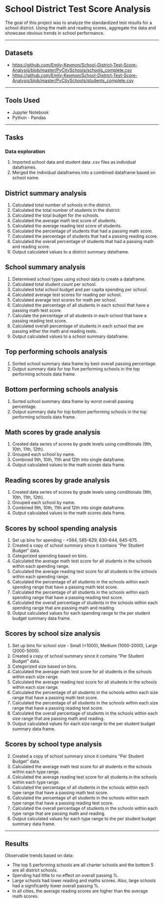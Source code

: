 # School District Test Score Analysis
The goal of this project was to analyze the standardized test results for a school district.  Using the math and reading scores, aggregate the data and showcase obvious trends in school performance.

---
## Datasets
* https://github.com/Emily-Keymon/School-District-Test-Score-Analysis/blob/master/PyCitySchools/schools_complete.csv
* https://github.com/Emily-Keymon/School-District-Test-Score-Analysis/blob/master/PyCitySchools/students_complete.csv

---
## Tools Used
* Jupyter Notebook
* Python - Pandas

---
## Tasks
### Data exploration
1.  Imported school data and student data .csv files as individual dataframes.
2.  Merged the individual dataframes into a combined dataframe based on school name.

## District summary analysis
1.  Calculated total number of schools in the district.
2.  Calculated the total number of students in the district.
3.  Calculated the total budget for the schools.
4.  Calculated the average math test score of students.
5.  Calculated the average reading test score of students.
6.  Calculated the percentage of students that had a passing math score.
7.  Calculated the percentage of students that had a passing reading score.
8.  Calculated the overall percentage of students that had a passing math and reading score.
9.  Output calculated values to a district summary dataframe.

## School summary analysis
1.  Determined school types using school data to create a dataframe.
2.  Calculated total student count per school.
3.  Calculated total school budget and per capita spending per school.
4.  Calculated average test scores for reading per school.
5.  Calculated average test scores for math per school.
6.  Calculated the percentage of all students in each school that have a passing math test score.
7.  Calculate the percentage of all students in each school that have a passing reading test score.
8.  Calculated overall percentage of students in each school that are passing either the math and reading tests.
9.  Output calculated values to a school summary dataframe.

## Top performing schools analysis
1.  Sorted school summary data frame by best overall passing percentage.
2.  Output summary data for top five performing schools in the top performing schools data frame.

## Bottom performing schools analysis
1.  Sorted school summary data frame by worst overall passing percentage.
2.  Output summary data for top bottom performing schools in the top performing schools data frame.  

## Math scores by grade analysis
1.  Created data series of scores by grade levels using conditionals (9th, 10th, 11th, 12th).
2.  Grouped each school by name.
3.  Combined 9th, 10th, 11th and 12th into single dataframe.
4.  Output calculated values to the math scores data frame.

## Reading scores by grade analysis
1.  Created data series of scores by grade levels using conditionals (9th, 10th, 11th, 12th).
2.  Grouped each school by name.
3.  Combined 9th, 10th, 11th and 12th into single dataframe.
4.  Output calculated values to the math scores data frame.

## Scores by school spending analysis
1.  Set up bins for spending - <584, 585-629, 630-644, 645-675.
2.  Created a copy of school summary since it contains "Per Student Budget" data.
3.  Categorized spending based on bins.
4.  Calculated the average math test score for all students in the schools within each spending range.
5.  Calculated the average reading test score for all students in the schools within each spending range.
6.  Calculated the percentage of all students in the schools within each spending range that have a passing math test score.
7.  Calculated the percentage of all students in the schools within each spending range that have a passing reading test score.
8.  Calculated the overall percentage of students in the schools within each spending range that are passing math and reading.
9.  Output calculated values for each spending range to the per student budget summary data frame.

## Scores by school size analysis
1.  Set up bins for school size - Small (<1000), Medium (1000-2000), Large (2000-5000).
2.  Created a copy of school summary since it contains "Per Student Budget" data.
3.  Categorized size based on bins.
4.  Calculated the average math test score for all students in the schools within each size range.
5.  Calculated the average reading test score for all students in the schools within each size range.
6.  Calculated the percentage of all students in the schools within each size range that have a passing math test score.
7.  Calculated the percentage of all students in the schools within each size range that have a passing reading test score.
8.  Calculated the overall percentage of students in the schools within each size range that are passing math and reading.
9.  Output calculated values for each size range to the per student budget summary data frame.

## Scores by school type analysis
2.  Created a copy of school summary since it contains "Per Student Budget" data.
4.  Calculated the average math test score for all students in the schools within each type range.
5.  Calculated the average reading test score for all students in the schools within each type range.
6.  Calculated the percentage of all students in the schools within each type range that have a passing math test score.
7.  Calculated the percentage of all students in the schools within each type range that have a passing reading test score.
8.  Calculated the overall percentage of students in the schools within each type range that are passing math and reading.
9.  Output calculated values for each type range to the per student budget summary data frame.
  




 

---
## Results
Observable trends based on data:
* The top 5 performing schools are all charter schools and the bottom 5 are all district schools.
* Spending had little to no effect on overall passing %.
* Large schools had lower reading and maths scores. Also, large schools had a significantly lower overall passing %.
* In all cities, the average reading scores are higher than the average math scores.





